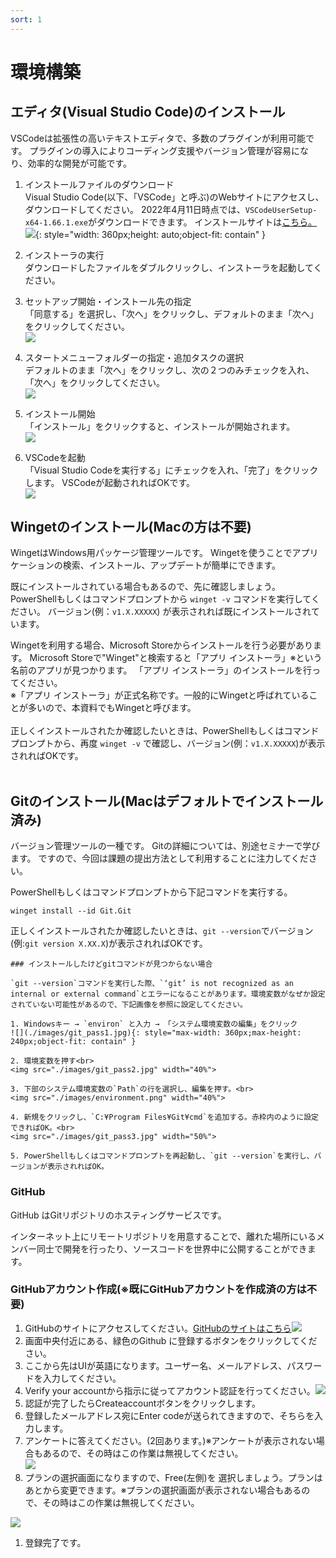 ```yaml
---
sort: 1
---
```

# 環境構築

## エディタ(Visual Studio Code)のインストール

VSCodeは拡張性の高いテキストエディタで、多数のプラグインが利用可能です。
プラグインの導入によりコーディング支援やバージョン管理が容易になり、効率的な開発が可能です。

1. インストールファイルのダウンロード<br>
Visual Studio Code(以下、「VSCode」と呼ぶ)のWebサイトにアクセスし、ダウンロードしてください。
2022年4月11日時点では、`VSCodeUserSetup-x64-1.66.1.exe`がダウンロードできます。
インストールサイトは[こちら。](https://code.visualstudio.com/Download)<br>
![](./images/Aspose.Words.a262145e-b3c2-4e51-a607-826ad36f58eb.001.png){: style="width: 360px;height: auto;object-fit: contain" }

1. インストーラの実行<br>
ダウンロードしたファイルをダブルクリックし、インストーラを起動してください。

1. セットアップ開始・インストール先の指定<br>
「同意する」を選択し、「次へ」をクリックし、デフォルトのまま「次へ」をクリックしてください。<br>
![](./images/Aspose.Words.a262145e-b3c2-4e51-a607-826ad36f58eb.002.png)

1. スタートメニューフォルダーの指定・追加タスクの選択<br>
デフォルトのまま「次へ」をクリックし、次の２つのみチェックを入れ、「次へ」をクリックしてください。<br>
![](./images/Aspose.Words.a262145e-b3c2-4e51-a607-826ad36f58eb.003.png)

1. インストール開始<br>
「インストール」をクリックすると、インストールが開始されます。<br>
![](./images/Aspose.Words.a262145e-b3c2-4e51-a607-826ad36f58eb.004.png)

1. VSCodeを起動<br>
「Visual Studio Codeを実行する」にチェックを入れ、「完了」をクリックします。
VSCodeが起動されればOKです。<br>
![](./images/Aspose.Words.a262145e-b3c2-4e51-a607-826ad36f58eb.005.png)

## Wingetのインストール(Macの方は不要)

WingetはWindows⽤パッケージ管理ツールです。
Wingetを使うことでアプリケーションの検索、インストール、アップデートが簡単にできます。<br>

既にインストールされている場合もあるので、先に確認しましょう。
PowerShellもしくはコマンドプロンプトから `winget -v` コマンドを実行してください。
バージョン(例：`v1.X.XXXXX`) が表示されれば既にインストールされています。<br>

Wingetを利⽤する場合、Microsoft Storeからインストールを⾏う必要があります。
Microsoft Storeで"Winget"と検索すると「アプリ インストーラ」※という名前のアプリが⾒つかります。
「アプリ インストーラ」のインストールを⾏ってください。<br>
※「アプリ インストーラ」が正式名称です。⼀般的にWingetと呼ばれていることが多いので、本資料でもWingetと呼びます。 <br><br>
正しくインストールされたか確認したいときは、PowerShellもしくはコマンドプロンプトから、再度 `winget -v` で確認し、バージョン(例：`v1.X.XXXXX`)が表示されればOKです。<br><br>

## Gitのインストール(Macはデフォルトでインストール済み)

バージョン管理ツールの一種です。
Gitの詳細については、別途セミナーで学びます。
ですので、今回は課題の提出方法として利用することに注力してください。<br>

PowerShellもしくはコマンドプロンプトから下記コマンドを実行する。<br>

```shell
winget install --id Git.Git
```

正しくインストールされたか確認したいときは、`git --version`でバージョン(例:`git version X.XX.X`)が表示されればOKです。<br>

```warning
### インストールしたけどgitコマンドが見つからない場合

`git --version`コマンドを実行した際、`‘git’ is not recognized as an internal or external command`とエラーになることがあります。環境変数がなぜか設定されていない可能性があるので、下記画像を参照に設定してください。

1. Windowsキー → `environ` と入力 → 「システム環境変数の編集」をクリック
![](./images/git_pass1.jpg){: style="max-width: 360px;max-height: 240px;object-fit: contain" }

2. 環境変数を押す<br>
<img src="./images/git_pass2.jpg" width="40%">

3. 下部のシステム環境変数の`Path`の行を選択し、編集を押す。<br>
<img src="./images/environment.png" width="40%">

4. 新規をクリックし、`C:¥Program Files¥Git¥cmd`を追加する。赤枠内のように設定できればOK。<br>
<img src="./images/git_pass3.jpg" width="50%">

5. PowerShellもしくはコマンドプロンプトを再起動し、`git --version`を実行し、バージョンが表示されればOK。
```

### GitHub

GitHub はGitリポジトリのホスティングサービスです。

インターネット上にリモートリポジトリを用意することで、離れた場所にいるメンバー同士で開発を行ったり、ソースコードを世界中に公開することができます。

### GitHubアカウント作成(※既にGitHubアカウントを作成済の方は不要)

1. GitHubのサイトにアクセスしてください。[GitHubのサイトはこちら](https://github.co.jp/)<img src="https://github.com/2024Web1/web_app_dev/blob/main/git/images/Aspose.Words.aedafcf0-3819-4263-af12-50337a38362b.003.png?raw=true">
2. 画面中央付近にある、緑色のGithub に登録するボタンをクリックしてください。
3. ここから先はUIが英語になります。ユーザー名、メールアドレス、パスワードを入力してください。
4. Verify your accountから指示に従ってアカウント認証を行ってください。<img src="https://github.com/2024Web1/web_app_dev/blob/main/git/images/Aspose.Words.aedafcf0-3819-4263-af12-50337a38362b.004.png?raw=true">
5. 認証が完了したらCreateaccountボタンをクリックします。
6. 登録したメールアドレス宛にEnter codeが送られてきますので、そちらを入力します。
7. アンケートに答えてください。(2回あります。)※アンケートが表示されない場合もあるので、その時はこの作業は無視してください。<br><img src="https://github.com/2024Web1/web_app_dev/blob/main/git/images/Aspose.Words.aedafcf0-3819-4263-af12-50337a38362b.005.png?raw=true"><br>
8. プランの選択画面になりますので、Free(左側)を 選択しましょう。プランはあとから変更できます。※プランの選択画面が表示されない場合もあるので、その時はこの作業は無視してください。<br>
<img src="https://github.com/2024Web1/web_app_dev/blob/main/git/images/Aspose.Words.aedafcf0-3819-4263-af12-50337a38362b.007.jpeg?raw=true">

1. 登録完了です。

<div style="page-break-before:always"></div>